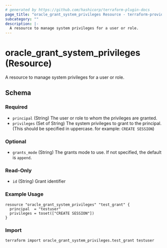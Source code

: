 ```yaml
---
# generated by https://github.com/hashicorp/terraform-plugin-docs
page_title: "oracle_grant_system_privileges Resource - terraform-provider-oracle"
subcategory: ""
description: |-
  A resource to manage system privileges for a user or role.
---
```


# oracle_grant_system_privileges (Resource)

A resource to manage system privileges for a user or role.



<!-- schema generated by tfplugindocs -->
## Schema

### Required

- `principal` (String) The user or role to whom the privileges are granted.
- `privileges` (Set of String) The system privileges to grant to the principal. (This should be specified in uppercase. for example: `CREATE SESSION`)

### Optional

- `grants_mode` (String) The grants mode to use. If not specified, the default is `append`.

### Read-Only

- `id` (String) Grant identifier

### Example Usage
```hcl
resource "oracle_grant_system_privileges" "test_grant" {
  principal  = "testuser"
  privileges = toset(["CREATE SESSION"])
}
```
### Import

```shell
terraform import oracle_grant_system_privileges.test_grant testuser
```